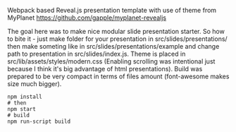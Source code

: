 Webpack based Reveal.js presentation template with use of theme from MyPlanet https://github.com/gapple/myplanet-revealjs

The goal here was to make nice modular slide presentation starter. So how to bite it - just make folder for your presentation in src/slides/presentations/ then make someting like in src/slides/presentations/example and change path to presentation in src/slides/index.js. Theme is placed in src/lib/assets/styles/modern.css (Enabling scrolling was intentional just because I think it's big advantage of html presentations). Build was prepared to be very compact in terms of files amount (font-awesome makes size much bigger).

```
npm install
# then 
npm start
# build 
npm run-script build
```